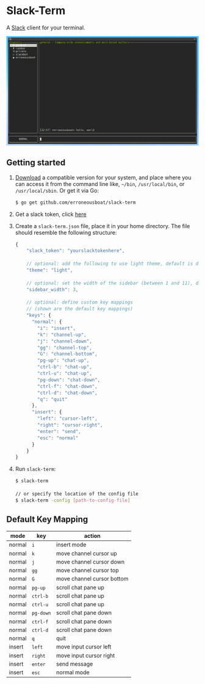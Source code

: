 Slack-Term
==========

A [Slack](https://slack.com) client for your terminal.

![Screenshot](/screenshot.png?raw=true)

Getting started
---------------

1. [Download](https://github.com/erroneousboat/slack-term/releases) a
   compatible version for your system, and place where you can access it from
   the command line like, `~/bin`, `/usr/local/bin`, or `/usr/local/sbin`. Or
   get it via Go:


    ```bash
    $ go get github.com/erroneousboat/slack-term
    ```

2. Get a slack token, click [here](https://api.slack.com/docs/oauth-test-tokens) 

3. Create a `slack-term.json` file, place it in your home directory. The file
   should resemble the following structure:

    ```javascript
    {
        "slack_token": "yourslacktokenhere",

        // optional: add the following to use light theme, default is dark
        "theme": "light",

        // optional: set the width of the sidebar (between 1 and 11), default is 1
        "sidebar_width": 3,

        // optional: define custom key mappings
        // (shown are the default key mappings)
        "keys": {
          "normal": {
            "i": "insert",
            "k": "channel-up",
            "j": "channel-down",
            "gg": "channel-top",
            "G": "channel-bottom",
            "pg-up": "chat-up",
            "ctrl-b": "chat-up",
            "ctrl-u": "chat-up",
            "pg-down": "chat-down",
            "ctrl-f": "chat-down",
            "ctrl-d": "chat-down",
            "q": "quit"
          },
          "insert": {
            "left": "cursor-left",
            "right": "cursor-right",
            "enter": "send",
            "esc": "normal"
          }
        }
    }
    ```

4. Run `slack-term`: 

    ```bash
    $ slack-term

    // or specify the location of the config file
    $ slack-term -config [path-to-config-file]
    ```

Default Key Mapping
-------------------

| mode   | key       | action                     |
|--------|-----------|----------------------------|
| normal | `i`       | insert mode                |
| normal | `k`       | move channel cursor up     |
| normal | `j`       | move channel cursor down   |
| normal | `gg`      | move channel cursor top    |
| normal | `G`       | move channel cursor bottom |
| normal | `pg-up`   | scroll chat pane up        |
| normal | `ctrl-b`  | scroll chat pane up        |
| normal | `ctrl-u`  | scroll chat pane up        |
| normal | `pg-down` | scroll chat pane down      |
| normal | `ctrl-f`  | scroll chat pane down      |
| normal | `ctrl-d`  | scroll chat pane down      |
| normal | `q`       | quit                       |
| insert | `left`    | move input cursor left     |
| insert | `right`   | move input cursor right    |
| insert | `enter`   | send message               |
| insert | `esc`     | normal mode                |
